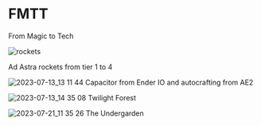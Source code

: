 # FMTT
From Magic to Tech


![rockets](https://github.com/Gabriele-333/FMTT/assets/111522952/fc305cff-a8d8-4149-861c-b8122186aaac)

Ad Astra rockets from tier 1 to 4




![2023-07-13_13 11 44](https://github.com/Gabriele-333/FMTT/assets/111522952/a2f0ca0b-2b0e-4b6b-8f9a-fd97017c8d7c)
Capacitor from Ender IO and autocrafting from AE2




![2023-07-13_14 35 08](https://github.com/Gabriele-333/FMTT/assets/111522952/e8e5413b-c11a-4525-ab2f-489a7940d37c)
Twilight Forest




![2023-07-21_11 35 26](https://github.com/Gabriele-333/FMTT/assets/111522952/b9c1ce84-a702-46fd-af38-44f127ba4d36)
The Undergarden
